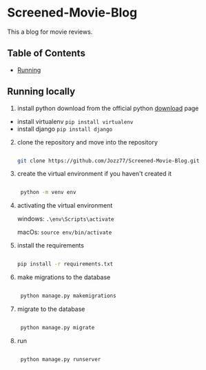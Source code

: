 # Screened-Movie-Blog

This a blog for movie reviews.

## Table of Contents

- [Running](#running-locally)
  
## Running locally

1. install python
   download from the official python [download](https://www.python.org/downloads/) page
   
- install virtualenv `pip install virtualenv`
- install django `pip install django`

2. clone the repository and move into the repository

   ```bash

   git clone https://github.com/Jozz77/Screened-Movie-Blog.git

   ```

3. create the virtual environment if you haven't created it

   ```bash

    python -m venv env

   ```

4. activating the virtual environment

   windows:
   `.\env\Scripts\activate`

   macOs:
   `source env/bin/activate`

5. install the requirements

   ```bash

   pip install -r requirements.txt

   ```

6. make migrations to the database

   ```bash

    python manage.py makemigrations

   ```

7. migrate to the database

   ```bash

    python manage.py migrate

   ```

8. run

   ```bash

    python manage.py runserver

   ```
